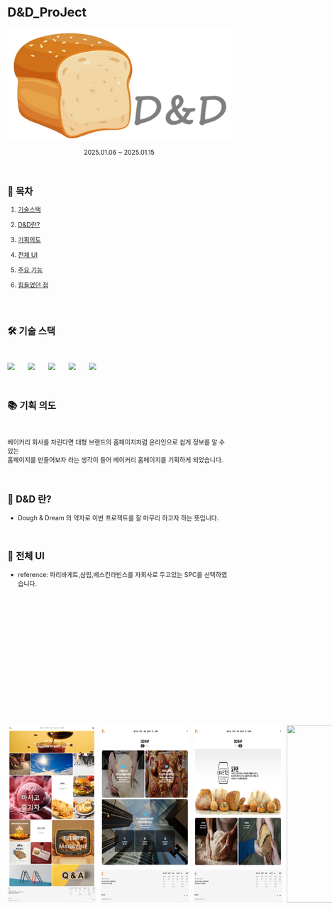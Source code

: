 # D&D_ProJect

<p align="center"><img src="./mainpage_img/header_img/logo.png"></p>
<div align=center>2025.01.06 ~ 2025.01.15 </div>

<br>

<br>

## 🔗 목차

1. [기술스택](#-기술-스택)
2. [D&D란?](#-dd-란)
3. [기획의도](#-기획-의도)
4. [전체 UI](#-전체-ui)
5. [주요 기능](#-주요-기능들)
6. [힘들었던 점](#-힘들었던-점)

   <br>
   <br>

## 🛠 기술 스택

<br>
<br>

<div style="display: flex; gap: 30px; align-items: center;">
  <img src="https://img.shields.io/badge/html5-E34F26?&style=for-the-badge&logo=html5&logoColor=white" />
  <img src="https://img.shields.io/badge/css3-1572B6?&style=for-the-badge&logo=html5&logoColor=white" />
  <img src="https://img.shields.io/badge/javascript-F7DF1E?&style=for-the-badge&logo=html5&logoColor=white" />
  <img src="https://img.shields.io/badge/bootstrap-7952B3?&style=for-the-badge&logo=html5&logoColor=white" />
  <img src="https://img.shields.io/badge/github-181717?&style=for-the-badge&logo=html5&logoColor=white" />
</div>

<br>
<br>

## 📚 기획 의도

<br>
<br>

<div>베이커리 회사를 차린다면 대형 브랜드의 홈페이지처럼 온라인으로 쉽게 정보를 알 수 있는 </div>
<div>홈페이지를 만들어보자 라는 생각이 들어 베이커리 홈페이지를 기획하게 되었습니다.</div>

<br>
<br>

## 💎 D&D 란?

- Dough & Dream 의 약자로 이번 프로젝트를 잘 마무리 하고자 하는 뜻입니다.

<br>

## 📐 전체 UI

- reference: 파리바게트,삼립,베스킨라빈스를 자회사로 두고있는 SPC를 선택하였습니다.

<br>
<br>

<div style="display: flex; gap: 10px; align-items: center;">
<img style="width: 200px; height:400px" src="./readme_img/mainpage.jpg">
<img style="width: 200px; height:400px" src="./readme_img/detail1.jpg">
<img style="width: 200px; height:400px" src="./readme_img/detail2.jpg">
<img style="width: 200px; height:400px" src="./readme_img/detail4.png">
<br>

## 💡 주요 기능들

<br>

### 🧡텍스트 클릭 시 이미지 변화

- 이미지 위의 텍스트 클릭 시 겹쳐 놓은 이미지들에 클래스를 추가해 나타나게 합니다.

<br>

![Image](https://github.com/user-attachments/assets/37f50222-c819-4a57-a036-e6d053b936f7)

<br>

### 🧡next 버튼 클릭 시 이미지 변화

- next 버튼 클릭 시 미리 만들어둔 배열에서 해당하는 페이지의 이미지를 가져옵니다.
- 이미지를 가져옴과 동시에 이미지의 페이지 숫자도 바뀝니다.
- 페이지 숫자는 최대값을 넘어가면 1로 돌아옵니다.

<br>

![Image](https://github.com/user-attachments/assets/bcf18b38-02d4-4e3c-a9a8-6d6a6ad78d5d)

<br>

### 💚요소가 화면에 들어오면 사진 나오기

- 요소들을 감시하다가 사용자의 화면에 50% 노출 시 숨겨져 있던 요소가 나타납니다
- 애니메이션 효과를 사용해서 부드럽게 나타나게 합니다.

<br>

![Image](https://github.com/user-attachments/assets/cae273f6-e42a-485c-81a1-aeea6a6b4b55)

<br>

### 💙Url 이동하기

- 이동 가능한 배너 클릭 시 해당 URL로 이동합니다.

<br>

![Image](https://github.com/user-attachments/assets/35dc10c2-5aa5-42ff-a297-cec86d1f52d3)

<br>

### 💙페이지 밑에서 제일 위로 올리는 버튼

- 버튼 클릭 시 페이지의 제일 위로 스크롤 되서 올라갑니다.
- 제일 위에서는 보이지 않고 50%를 내려가면 버튼이 나타납니다.

<br>

![Image](https://github.com/user-attachments/assets/4154ffad-eef1-43d4-994b-9f412d6153c8)

<br>

### 💙스크롤 시 네비 강조

- 현재 스크롤의 위치를 구해 실시간으로 현재있는 구간의 네비를 강조합니다.

<br>

![Image](https://github.com/user-attachments/assets/65dc8f16-c275-42c7-92df-e8c6a75c28b7)

<br>

### 💙네비 클릭 시 해당 위치 이동

- 네비 클릭 시 미리 지정해놓은 스크롤의 위치로 이동합니다.

<br>

![Image](https://github.com/user-attachments/assets/1da29fda-a096-486c-b2b3-e9e875bead0a)

<br>

### 💙세션 전환

- 아 이건 모르겠어요

<br>

![Image](https://github.com/user-attachments/assets/170cf3b8-fada-46d7-91ac-57e42e1c8304)

<br>

## 📃 힘들었던 점

- 처음 공동작업을 하게되어서 GitHub를 사용하는 과정에서 충돌이 있었지만 이번 기회를 통해 사용법을 알게 되었습니다.
  <br>
- 첫 프로젝트였기 떄문에 js로 함수를 만드는 게 익숙하지 않았지만 이번 기회로 더 알아가게 되었습니다.
